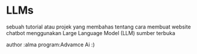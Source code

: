 ﻿# LLMs

sebuah tutorial atau projek yang membahas tentang cara membuat website chatbot menggunakan Large Language Model (LLM) sumber terbuka

author :alma
program:Advamce Ai
:)
